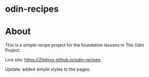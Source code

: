 # odin-recipes

# About
This is a simple recipe project for the foundation lessons in The Odin Project.

Live site: https://Zilphixx.github.io/odin-recipes

Update:
    added simple styles to the pages. 